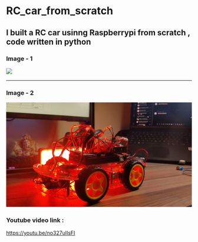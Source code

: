 # RC_car_from_scratch
## I built a RC car usinng Raspberrypi from scratch , code written in python

### Image - 1
<img src='Images\IMG_20230726_150206.jpg'>

***

### Image - 2
<img src='Images\IMG_20230726_173747.jpg'>

### Youtube video link :
https://youtu.be/no327ulIsFI
